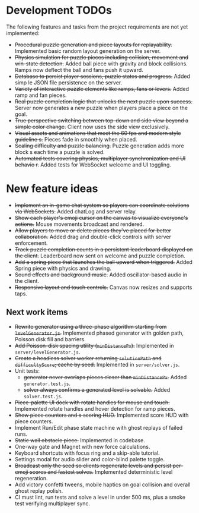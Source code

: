 # Development TODOs

The following features and tasks from the project requirements are not yet implemented:

- ~~Procedural puzzle generation and piece layouts for replayability.~~ Implemented basic random layout generation on the server.
- ~~Physics simulation for puzzle pieces including collision, movement and win-state detection.~~ Added ball piece with gravity and block collisions. Ramps now deflect the ball and fans push it upward.
- ~~Database to persist player sessions, puzzle states and progress.~~ Added simp
le JSON file persistence on the server.
- ~~Variety of interactive puzzle elements like ramps, fans or levers.~~ Added ramp and fan pieces.
- ~~Real puzzle completion logic that unlocks the next puzzle upon success.~~ Server now generates a new puzzle when players place a piece on the goal.
- ~~True perspective switching between top-down and side view beyond a simple color change.~~ Client now uses the side view exclusively.
- ~~Visual assets and animations that meet the 60 fps and modern style guideline
s.~~ Pieces fade in smoothly when placed.
- ~~Scaling difficulty and puzzle balancing.~~ Puzzle generation adds more block
s each time a puzzle is solved.
- ~~Automated tests covering physics, multiplayer synchronization and UI behavio
r.~~ Added tests for WebSocket welcome and UI toggling.

# New feature ideas
- ~~Implement an in-game chat system so players can coordinate solutions via WebSockets.~~ Added chatLog and server relay.
- ~~Show each player's emoji cursor on the canvas to visualize everyone's actions.~~ Mouse movements broadcast and rendered.
- ~~Allow players to move or delete pieces they've placed for better collaboration.~~ Added drag and double-click controls with server enforcement.
- ~~Track puzzle completion counts in a persistent leaderboard displayed on the client.~~ Leaderboard now sent on welcome and puzzle completion.
- ~~Add a spring piece that launches the ball upward when triggered.~~ Added Spring piece with physics and drawing.
- ~~Sound effects and background music.~~ Added oscillator-based audio in the client.
- ~~Responsive layout and touch controls.~~ Canvas now resizes and supports taps.

## Next work items
- ~~Rewrite generator using a three-phase algorithm starting from `levelGenerator.js`.~~ Implemented phased generator with golden path, Poisson disk fill and barriers.
 - ~~Add Poisson-disk spacing utility (`minDistancePx`).~~ Implemented in `server/levelGenerator.js`.
- ~~Create a headless solver worker returning `solutionPath` and `difficultyScore`; cache by seed.~~ Implemented in `server/solver.js`.
- Unit tests:
  - ~~generator never overlaps pieces closer than `minDistancePx`.~~ Added `generator.test.js`.
  - ~~solver always confirms a generated level is solvable.~~ Added `solver.test.js`.
 - ~~Piece-palette UI dock with rotate handles for mouse and touch.~~ Implemented rotate handles and hover detection for ramp pieces.
 - ~~Show piece counters and a scoring HUD.~~ Implemented score HUD with piece counters.
- Implement Run/Edit phase state machine with ghost replays of failed runs.
 - ~~Static wall obstacle piece.~~ Implemented in codebase.
 - One-way gate and Magnet with new force calculations.
- Keyboard shortcuts with focus ring and a skip-able tutorial.
- Settings modal for audio slider and color-blind palette toggle.
- ~~Broadcast only the seed so clients regenerate levels and persist per-emoji scores and fastest solves.~~ Implemented deterministic level regeneration.
- Add victory confetti tweens, mobile haptics on goal collision and overall ghost replay polish.
- CI must lint, run tests and solve a level in under 500 ms, plus a smoke test verifying multiplayer sync.

